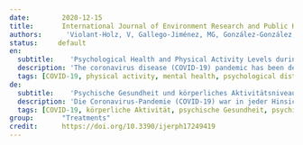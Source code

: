 ```yaml
---
date:        2020-12-15
title:       International Journal of Environment Research and Public Health
authors:      'Violant-Holz, V, Gallego-Jiménez, MG, González-González, CS, et al.'
status:     default
en:
  subtitle:    'Psychological Health and Physical Activity Levels during the COVID-19 Pandemic: A Systematic Review'
  description: 'The coronavirus disease (COVID-19) pandemic has been devastating in all senses, particularly psychologically. Physical activity (PA) is known to aid psychological well-being, and it is worth investigating whether PA has been a coping strategy during this pandemic. The objective of this literature review is to analyze the extent to which engaging in PA during the COVID-19 pandemic impacts psychological health in the adult population. The literature was searched in all databases from the EBSCOhost Research Database-MEDLINE, APA PsycArticles, between others-published between 1 January 2019 and 15 July 2020. From 180 articles found, 15 were eligible. The reviewed articles showed an association between mental health distress-e.g., stress, anxiety, depressive symptoms, social isolation, psychological distress-and PA. This research concludes that the COVID-19 pandemic and the lockdown measures caused psychological distress. Those studies that analyzed PA showed that, during quarantine, adults increased their sedentary time and reduced their PA levels, showing controversial psychological outcomes. This review discusses whether PA is an effective strategy to face the COVID-19 pandemic psychological effects contributing to a further putative increase in the prevalence of psychiatric disorders.'
  tags: [COVID-19, physical activity, mental health, psychological distress, coronavirus, lockdown, pandemic]
de: 
  subtitle:    'Psychische Gesundheit und körperliches Aktivitätsniveau während der COVID-19-Pandemie: Eine systematische Überprüfung'
  description: 'Die Coronavirus-Pandemie (COVID-19) war in jeder Hinsicht verheerend, insbesondere in psychologischer Hinsicht. Bekannt ist, dass körperliche Aktivität (PA) das psychische Wohlbefinden fördert, und es lohnt sich zu untersuchen, ob PA eine Bewältigungsstrategie während dieser Pandemie war. Ziel dieser Literaturrecherche ist, zu analysieren, inwieweit sich körperliche Aktivität während der COVID-19-Pandemie auf die psychische Gesundheit der erwachsenen Bevölkerung auswirkt. Die Literatur wurde in allen Datenbanken der EBSCOhost Research Database - MEDLINE, APA PsycArticles und anderen - recherchiert, die zwischen dem 1. Januar 2019 und dem 15. Juli 2020 veröffentlicht wurden. Von 180 gefundenen Artikeln waren 15 geeignet. Die analysierten Artikel zeigten einen Zusammenhang zwischen psychischer Belastung - z. B. Stress, Angst, depressive Symptome, soziale Isolation, psychische Belastung - und PA. Die Studie kommt zu dem Schluss, dass die COVID-19-Pandemie und die Abriegelungsmaßnahmen psychische Probleme verursachten. Die Studien, die PA analysierten, zeigten, dass Erwachsene während der Quarantäne ihre sitzende Tätigkeit erhöhten und ihr PA-Niveau reduzierten, was zu kontroversen psychologischen Ergebnissen führte. In dieser Übersichtsarbeit wird erörtert, ob PA eine wirksame Strategie ist, um den psychologischen Auswirkungen der COVID-19-Pandemie zu begegnen, die vermutlich zu einem weiteren Anstieg der Prävalenz psychiatrischer Störungen führt.'
  tags: [COVID-19, körperliche Aktivität, psychische Gesundheit, psychische Belastung, Coronavirus, Lockdown, Pandemie]
group:       "Treatments"
credit:      https://doi.org/10.3390/ijerph17249419
---
```


